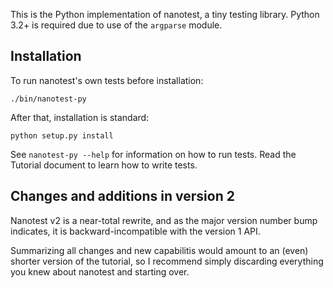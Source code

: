 This is the Python implementation of nanotest, a tiny testing
library. Python 3.2+ is required due to use of the `argparse` module.


Installation
------------

To run nanotest's own tests before installation:

    ./bin/nanotest-py

After that, installation is standard:

    python setup.py install

See `nanotest-py --help` for information on how to run tests. Read the
Tutorial document to learn how to write tests.


Changes and additions in version 2
----------------------------------

Nanotest v2 is a near-total rewrite, and as the major version number
bump indicates, it is backward-incompatible with the version 1 API.

Summarizing all changes and new capabilitis would amount to an (even)
shorter version of the tutorial, so I recommend simply discarding
everything you knew about nanotest and starting over.
